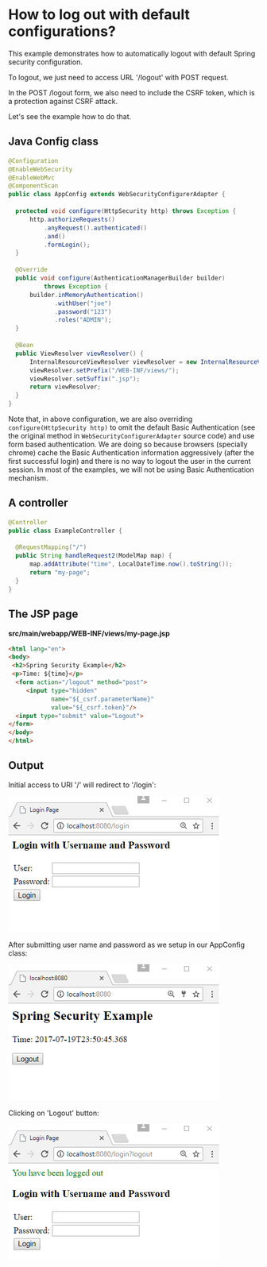 # How to log out with default configurations?

This example demonstrates how to automatically logout with default Spring security configuration.

To logout, we just need to access URL '/logout' with POST request.

In the POST /logout form, we also need to include the CSRF token, which is a protection against CSRF attack.

Let's see the example how to do that.

## Java Config class

```java
@Configuration
@EnableWebSecurity
@EnableWebMvc
@ComponentScan
public class AppConfig extends WebSecurityConfigurerAdapter {

  protected void configure(HttpSecurity http) throws Exception {
      http.authorizeRequests()
          .anyRequest().authenticated()
          .and()
          .formLogin();
  }

  @Override
  public void configure(AuthenticationManagerBuilder builder)
          throws Exception {
      builder.inMemoryAuthentication()
             .withUser("joe")
             .password("123")
             .roles("ADMIN");
  }

  @Bean
  public ViewResolver viewResolver() {
      InternalResourceViewResolver viewResolver = new InternalResourceViewResolver();
      viewResolver.setPrefix("/WEB-INF/views/");
      viewResolver.setSuffix(".jsp");
      return viewResolver;
  }
}
```

Note that, in above configuration, we are also overriding `configure(HttpSecurity http)` to omit the default Basic Authentication (see the original method in `WebSecurityConfigurerAdapter` source code) and use form based authentication. We are doing so because browsers (specially chrome) cache the Basic Authentication information aggressively (after the first successful login) and there is no way to logout the user in the current session. In most of the examples, we will not be using Basic Authentication mechanism.

## A controller

```java
@Controller
public class ExampleController {

  @RequestMapping("/")
  public String handleRequest2(ModelMap map) {
      map.addAttribute("time", LocalDateTime.now().toString());
      return "my-page";
  }
}
```

## The JSP page

**src/main/webapp/WEB-INF/views/my-page.jsp**

```html
<html lang="en">
<body>
 <h2>Spring Security Example</h2>
 <p>Time: ${time}</p>
  <form action="/logout" method="post">
     <input type="hidden"
            name="${_csrf.parameterName}"
            value="${_csrf.token}"/>
  <input type="submit" value="Logout">
</form>
</body>
</html>
```

## Output

Initial access to URI '/' will redirect to '/login':

![module](images/output.png)

After submitting user name and password as we setup in our AppConfig class:

![module](images/output2.png)

Clicking on 'Logout' button:

![module](images/output3.png)